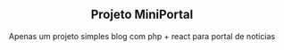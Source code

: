 <div align="center">
  <h2>Projeto MiniPortal</h2>
  <p>Apenas um projeto simples blog com php + react para portal de noticias</p>
</div>
